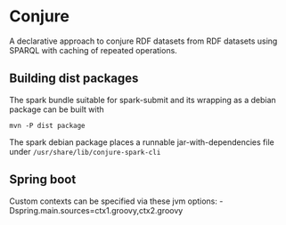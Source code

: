 # Conjure
A declarative approach to conjure RDF datasets from RDF datasets using SPARQL with caching of repeated operations.


## Building dist packages
The spark bundle suitable for spark-submit and its wrapping as a debian package can be built with

`mvn -P dist package`

The spark debian package places a runnable jar-with-dependencies file under `/usr/share/lib/conjure-spark-cli`


## Spring boot

Custom contexts can be specified via these jvm options:
-Dspring.main.sources=ctx1.groovy,ctx2.groovy


